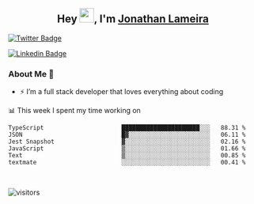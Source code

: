 <h2 align="center">Hey <img src="https://github.com/TheDudeThatCode/TheDudeThatCode/blob/master/Assets/Hi.gif" width="29">, I'm <a href="https://www.linkedin.com/in/jonathanlameira/">Jonathan Lameira</a></h2>

[![Twitter Badge](https://img.shields.io/badge/-@jlameira-3333cc?style=flat-square&labelColor=3333cc&logo=twitter&logoColor=white&link=https://twitter.com/jlameira)](https://twitter.com/jlameira) 
  
[![Linkedin Badge](https://img.shields.io/badge/-Jonathan%20Lameira-3333cc?style=flat-square&logo=Linkedin&logoColor=white&link=https://www.linkedin.com/in/jonathanlameira/)](https://www.linkedin.com/in/jonathanlameira/)


### About Me 🚀
- ⚡  I’m a full stack developer that loves everything about coding</br>

<!-- ![Jonathan Lameira github stats](https://github-readme-stats.vercel.app/api?username=jlameirameli&show_icons=true&hide_border=true)&nbsp;&nbsp; -->

📊 This week I spent my time working on
<!--START_SECTION:waka-->

```text
TypeScript                      ██████████████████████░░░   88.31 %
JSON                            █▓░░░░░░░░░░░░░░░░░░░░░░░   06.11 %
Jest Snapshot                   ▓░░░░░░░░░░░░░░░░░░░░░░░░   02.16 %
JavaScript                      ▒░░░░░░░░░░░░░░░░░░░░░░░░   01.66 %
Text                            ▒░░░░░░░░░░░░░░░░░░░░░░░░   00.85 %
textmate                        ░░░░░░░░░░░░░░░░░░░░░░░░░   00.41 %
```

<!--END_SECTION:waka-->

<br />

![visitors](https://visitor-badge.laobi.icu/badge?page_id=jlameirameli.jlameirameli)
